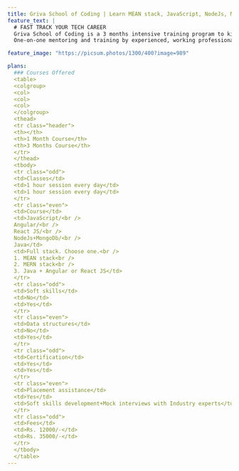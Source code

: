 ```yaml
---
title: Griva School of Coding | Learn MEAN stack, JavaScript, NodeJs, MongoDb, Express Js, Java, SpringBoot, Angular, Angular Js, React Js in Bangalore
feature_text: |
  # FAST TRACK YOUR TECH CAREER
  Griva School of Coding is a 3 months intensive training program to kickstart your tech career. 
  One-on-one mentoring and training by experienced, working professionals from top IT companies in the world.

feature_image: "https://picsum.photos/1300/400?image=989"

plans:
  ### Courses Offered 
  <table>
  <colgroup>
  <col>
  <col>
  <col>
  </colgroup>
  <thead>
  <tr class="header">
  <th></th>
  <th>1 Month Course</th>
  <th>3 Months Course</th>
  </tr>
  </thead>
  <tbody>
  <tr class="odd">
  <td>Classes</td>
  <td>1 hour session every day</td>
  <td>1 hour session every day</td>
  </tr>
  <tr class="even">
  <td>Course</td>
  <td>JavaScript/<br />
  Angular/<br />
  React JS/<br />
  NodeJs+MongoDb/<br />
  Java</td>
  <td>Full stack. Choose one.<br />
  1. MEAN stack<br />
  2. MERN stack<br />
  3. Java + Angular or React JS</td>
  </tr>
  <tr class="odd">
  <td>Soft skills</td>
  <td>No</td>
  <td>Yes</td>
  </tr>
  <tr class="even">
  <td>Data structures</td>
  <td>No</td>
  <td>Yes</td>
  </tr>
  <tr class="odd">
  <td>Certification</td>
  <td>Yes</td>
  <td>Yes</td>
  </tr>
  <tr class="even">
  <td>Placement assistance</td>
  <td>Yes</td>
  <td>Soft skills development+Mock interviews with Industry experts</td>
  </tr>
  <tr class="odd">
  <td>Fees</td>
  <td>Rs. 12000/-</td>
  <td>Rs. 35000/-</td>
  </tr>
  </tbody>
  </table>
---
```

